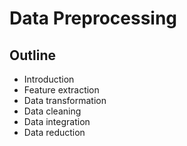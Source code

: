 # Data Preprocessing

## Outline
* Introduction
* Feature extraction
* Data transformation
* Data cleaning
* Data integration
* Data reduction